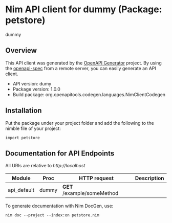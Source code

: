 # Nim API client for dummy (Package: petstore)

dummy

## Overview

This API client was generated by the [OpenAPI Generator](https://openapi-generator.tech) project.  By using the [openapi-spec](https://openapis.org) from a remote server, you can easily generate an API client.

- API version: dumy
- Package version: 1.0.0
- Build package: org.openapitools.codegen.languages.NimClientCodegen

## Installation

Put the package under your project folder and add the following to the nimble file of your project:

```
import petstore
```

## Documentation for API Endpoints

All URIs are relative to *http://localhost*

Module | Proc | HTTP request | Description
------------ | ------------- | ------------- | -------------
api_default | dummy | **GET** /example/someMethod | 


To generate documentation with Nim DocGen, use:

```
nim doc --project --index:on petstore.nim
```
